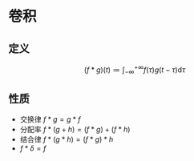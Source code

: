 # 卷积

## 定义

$$
(f * g)(t) \coloneq \int_{-\infty}^{+\infty} f(\tau)g(t-\tau) \mathrm{d}\tau
$$

## 性质

- 交换律 $f * g = g * f$
- 分配率 $f * (g + h) = (f * g) + (f * h)$
- 结合律 $f * (g * h) = (f * g) * h$
- $f * \delta = f$
